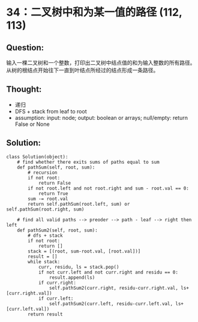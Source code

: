 # 34：二叉树中和为某一值的路径 \(112, 113\)

## Question:

输入一棵二叉树和一个整数，打印出二叉树中结点值的和为输入整数的所有路径。从树的根结点开始往下一直到叶结点所经过的结点形成一条路径。

## Thought:

* 递归
* DFS + stack from leaf to root
* assumption: input: node; output: boolean or arrays; null/empty: return False or None

## Solution:

```text
class Solution(object):
    # find whether there exits sums of paths equal to sum 
    def pathSum(self, root, sum):
        # recursion
        if not root:
            return False
        if not root.left and not root.right and sum - root.val == 0:
            return True
        sum -= root.val
        return self.pathSum(root.left, sum) or self.pathSum(root.right, sum)
    
    # find all valid paths --> preoder --> path - leaf --> right then left
    def pathSum2(self, root, sum):
        # dfs + stack
        if not root:
            return []
        stack = [(root, sum-root.val, [root.val])]
        result = []
        while stack:
            curr, residu, ls = stack.pop()
            if not curr.left and not curr.right and residu == 0:
                result.append(ls)
            if curr.right:
                self.pathSum2(curr.right, residu-curr.right.val, ls+[curr.right.val])
            if curr.left:
                self.pathSum2(curr.left, residu-curr.left.val, ls+[curr.left.val])
        return result
```

